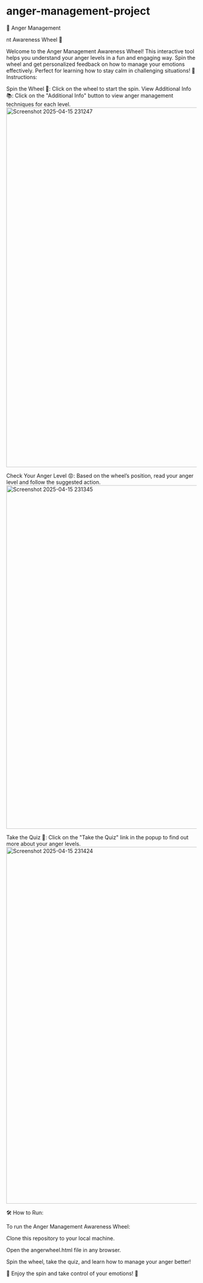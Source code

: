 # anger-management-project
🚨 Anger Management

nt Awareness Wheel 🚨

Welcome to the Anger Management Awareness Wheel! This interactive tool helps you understand your anger levels in a fun and engaging way. Spin the wheel and get personalized feedback on 
how to manage your emotions effectively. Perfect for learning how to stay calm in challenging situations!
💬 Instructions:

  Spin the Wheel 🎡: Click on the wheel to start the spin. 
  View Additional Info 📚: Click on the "Additional Info" button to view anger management techniques for each level.
  <img width="952" alt="Screenshot 2025-04-15 231247" src="https://github.com/user-attachments/assets/719becc0-418d-4cb0-aef0-349a435467c3" />

  Check Your Anger Level 😡: Based on the wheel’s position, read your anger level and follow the suggested action.
  <img width="909" alt="Screenshot 2025-04-15 231345" src="https://github.com/user-attachments/assets/a282975f-8a6c-4690-bf60-82740d410fea" />
  
  Take the Quiz 📝: Click on the "Take the Quiz" link in the popup to find out more about your anger levels.
<img width="944" alt="Screenshot 2025-04-15 231424" src="https://github.com/user-attachments/assets/05ff3500-f4e4-470b-8b5d-cce990ac8b32" />


🛠️ How to Run:

To run the Anger Management Awareness Wheel:

   Clone this repository to your local machine.

  Open the angerwheel.html file in any browser.

  Spin the wheel, take the quiz, and learn how to manage your anger better!
  
  🌟 Enjoy the spin and take control of your emotions! 🌟
